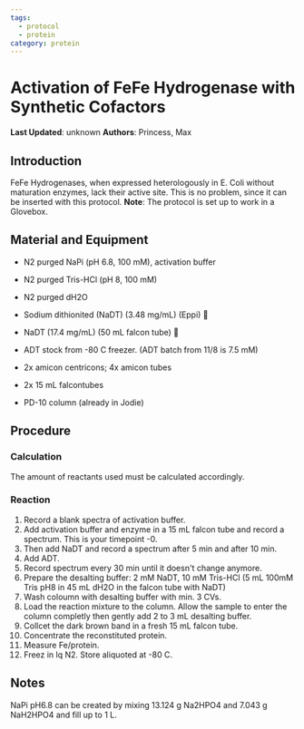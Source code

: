 ```yaml
---
tags:
  - protocol
  - protein
category: protein
---
```

# Activation of FeFe Hydrogenase with Synthetic Cofactors

**Last Updated**: unknown
**Authors**: Princess, Max

## Introduction
FeFe Hydrogenases, when expressed heterologously in E. Coli without maturation enzymes, lack their active site. This is no problem, since it can be inserted with this protocol.
**Note**: The protocol is set up to work in a Glovebox. 


## Material and Equipment
- N2 purged NaPi (pH 6.8, 100 mM), activation buffer
- N2 purged Tris-HCl (pH 8, 100 mM)
- N2 purged dH2O
- Sodium dithionited (NaDT) (3.48 mg/mL) (Eppi) 🥽
- NaDT (17.4 mg/mL) (50 mL falcon tube) 🥽
- ADT stock from -80 C freezer. (ADT batch from 11/8 is 7.5 mM)

- 2x amicon centricons; 4x amicon tubes
- 2x 15 mL falcontubes
- PD-10 column (already in Jodie)

## Procedure
### Calculation 
The amount of reactants used must be calculated accordingly.

### Reaction
1. Record a blank spectra of activation buffer.
2. Add activation buffer and enzyme in a 15 mL falcon tube and record a spectrum. This is your timepoint -0.
3. Then add NaDT and record a spectrum after 5 min and after 10 min.
4. Add ADT.
5. Record spectrum every 30 min until it doesn't change anymore.
6. Prepare the desalting buffer: 2 mM NaDT, 10 mM Tris-HCl (5 mL 100mM Tris pH8 in 45 mL dH2O in the falcon tube with NaDT)
7. Wash coloumn with desalting buffer with min. 3 CVs.
8. Load the reaction mixture to the column. Allow the sample to enter the column completly then gently add 2 to 3 mL desalting buffer.
9. Collcet the dark brown band in a fresh 15 mL falcon tube.
10. Concentrate the reconstituted protein.
11. Measure Fe/protein.
12. Freez in lq N2. Store aliquoted at -80 C.

## Notes

NaPi pH6.8 can be created by mixing 13.124 g Na2HPO4 and 7.043 g NaH2HPO4 and fill up to 1 L.